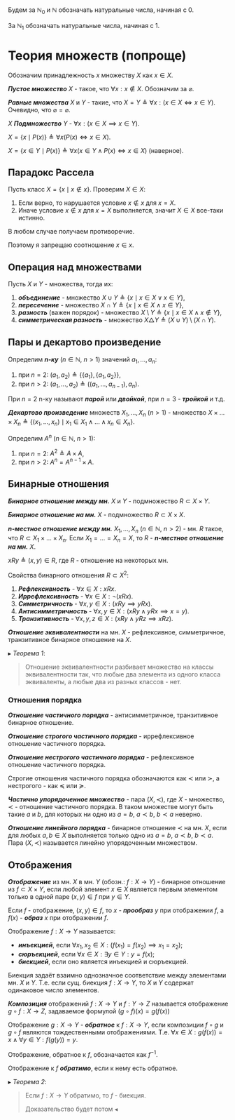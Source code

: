 Будем за $\mathbb{N}_0$ и $\mathbb{N}$ обозначать натуральные числа, начиная с $0$.

За $\mathbb{N}_1$ обозначать натуральные числа, начиная с $1$.

# Теория множеств (попроще)
Обозначим принадлежность $x$ множеству $X$ как $x \in X$.

***Пустое множество*** $X$ - такое, что $\forall x: x \notin X$. Обозначим за $\varnothing$.

***Равные множества*** $X$ и $Y$ - такие, что $X = Y \triangleq \forall x: (x \in X \iff x \in Y)$.
Очевидно, что $\varnothing = \varnothing$.

$X$ ***Подмножество*** $Y$ - $\forall x: (x \in X \implies x \in Y)$.

$X = \{x \mid P(x)\} \triangleq \forall x(P(x) \iff x \in X)$.

$X = \{x \in Y \mid P(x)\} \triangleq \forall x(x \in Y \land P(x) \iff x \in X)$ (наверное).

## Парадокс Рассела
Пусть класс $X = \{x \mid x \notin x\}$. Проверим $X \in X$:
1. Если верно, то нарушается условие $x \notin x$ для $x = X$.
2. Иначе условие $x \notin x$ для $x = X$ выполняется, значит $X \in X$ все-таки истинно.

В любом случае получаем противоречие.

Поэтому я запрещаю соотношение $x \in x$.

## Операция над множествами

Пусть $X$ и $Y$ - множества, тогда их:
1. ***объединение*** - множество $X \cup Y \triangleq \{ x \mid x \in X \lor x \in Y \}$,
2. ***пересечение*** - множество $X \cap Y \triangleq \{ x \mid x \in X \land x \in Y \}$,
3. ***разность*** (важен порядок) - множество $X \setminus Y \triangleq \{ x \mid x \in X \land x
 \notin Y \}$,
4. ***симметрическая разность*** - множество
$X \triangle Y \triangleq (X \cup Y) \setminus (X \cap Y)$.

## Пары и декартово произведение
Определим ***n-ку*** ($n \in \mathbb{N}$, $n>1$) значений $a_1, ..., a_n$:
1. при $n = 2$: $(a_1, a_2) \triangleq \{\{a_1\}, \{a_1, a_2\}\}$,
2. при $n > 2$: $(a_1, ..., a_2) \triangleq ((a_1, ..., a_{n-1}), a_n)$.

При $n = 2$ n-ку называют ***парой*** или ***двойкой***, при $n = 3$ - ***тройкой*** и т.д.

***Декартово произведение*** множеств $X_1, ..., X_n$ ($n > 1$) - множество
$X \times ... \times X_n \triangleq \{(x_1, ..., x_n) \mid x_1 \in X_1 \land ... \land x_n \in X_n\}$.

Определим $A^n$ ($n \in \mathbb{N}$, $n>1$):
1. при $n = 2$: $A^2 \triangleq A \times A$,
2. при $n > 2$: $A^n = A^{n-1} \times A$.

## Бинарные отношения
***Бинарное отношение между мн.*** $X$ и $Y$ - подмножество $R \subset X \times Y$.

***Бинарное отношение на мн.*** $X$ - подмножество $R \subset X \times X$.

***n-местное отношение между мн.*** $X_1, ..., X_n$ ($n \in \mathbb{N}$, $n > 2$) - мн. $R$ такое,
что $R \subset X_1 \times ... \times X_n$. Если $X_1 = ... = X_n = X$, то $R$ -
***n-местное отношение на мн.*** $X$.

$xRy \triangleq (x,y) \in R$, где $R$ - отношение на некоторых мн.

Свойства бинарного отношения $R \subset X^2$:
1. ***Рефлексивность*** - $\forall x \in X: xRx$.
2. ***Иррефлексивность*** - $\forall x \in X: \neg(xRx)$.
3. ***Симметричность*** - $\forall x, y \in X: (xRy \implies yRx)$.
4. ***Антисимметричность*** - $\forall x, y \in X: (xRy \land yRx \implies x = y)$.
5. ***Транзитивность*** - $\forall x, y, z \in X: (xRy \land yRz \implies xRz)$.

***Отношение эквивалентности*** на мн. $X$ - рефлексивное, симметричное, транзитивное бинарное
отношение на $X$.

$\blacktriangleright$ *Теорема 1*:
> Отношение эквивалентности разбивает множество на классы эквивалентности так, что любые два
> элемента из одного класса эквиваленты, а любые два из разных классов - нет.

### Отношения порядка

***Отношение частичного порядка*** - антисимметричное, транзитивное бинарное отношение.

***Отношение строгого частичного порядка*** - иррефлексивное отношение частичного порядка.

***Отношение нестрогого частичного порядка*** - рефлексивное отношение частичного порядка.

Строгие отношения частичного порядка обозначаются как $\prec$ или $\succ$, а нестрогого - как
$\preceq$ или $\succeq$.

***Частично упорядоченное множество*** - пара $(X, \prec)$, где $X$ - множество, $\prec$ -
отношение частичного порядка. В таком множестве могут быть такие $a$ и $b$, для которых ни одно
из $a = b$, $a \prec b$, $b \prec a$ неверно.

***Отношение линейного порядка*** - бинарное отношение $\prec$ на мн. $X$, если для любых
$a, b \in X$ выполняется только одно из $a=b$, $a \prec b$, $b \prec a$. Пара $(X, \prec)$ 
называется линейно упорядоченным множеством.

## Отображения
***Отображение*** из мн. $X$ в мн. $Y$ (обозн.: $f : X \rightarrow Y$) - бинарное отношение из
$f \subset X \times Y$, если любой элемент $x \in X$ является первым элементом только в одной
паре $(x,y) \in f$ при $y \in Y$.

Если $f$ - отображение, $(x, y) \in f$, то $x$ - ***прообраз*** $y$ при отображении $f$, а $f(x)$ -
***образ*** $x$ при отображении $f$.

Отображение $f : X \rightarrow Y$ называется:
* ***инъекцией***, если $\forall x_1, x_2 \in X: (f(x_1) = f(x_2) \implies x_1 = x_2)$;
* ***сюръекцией***, если $\forall x \in X: \exists y \in Y: y = f(x)$;
* ***биекцией***, если оно является инъекцией и сюръекцией.

Биекция задаёт взаимно однозначное соответствие между элементами мн. $X$ и $Y$. Т.е. если сущ.
биекция $f : X \rightarrow Y$, то $X$ и $Y$ содержат одинаковое число элементов.

***Композиция*** отображений $f : X \rightarrow Y$ и $f : Y \rightarrow Z$ называется отображение
$g \circ f : X \rightarrow Z$, задаваемое формулой $(g \circ f)(x) = g(f(x))$

Отображение $g : X \rightarrow Y$ - ***обратное*** к $f : X \rightarrow Y$, если композиции
$f \circ g$ и $g \circ f$ являются тождественными отображениями. Т.е.
$\forall x \in X : g(f(x)) = x \land \forall y \in Y: f(g(y)) = y$.

Отображение, обратное к $f$, обозначается как $f^{-1}$.

Отображение к $f$ ***обратимо***, если к нему есть обратное.

$\blacktriangleright$ *Теорема 2*:
> Если $f : X \rightarrow Y$ обратимо, то $f$ - биекция.
> 
> Доказательство будет потом $\blacktriangleleft$
